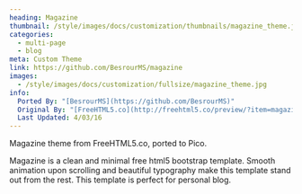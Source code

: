 ```yaml
---
heading: Magazine
thumbnail: /style/images/docs/customization/thumbnails/magazine_theme.jpg
categories:
  - multi-page
  - blog
meta: Custom Theme
link: https://github.com/BesrourMS/magazine
images:
  - /style/images/docs/customization/fullsize/magazine_theme.jpg
info:
  Ported By: "[BesrourMS](https://github.com/BesrourMS)"
  Original By: "[FreeHTML5.co](http://freehtml5.co/preview/?item=magazine-free-html5-bootstrap-template)"
  Last Updated: 4/03/16
---
```

Magazine theme from FreeHTML5.co, ported to Pico.

Magazine is a clean and minimal free html5 bootstrap template. Smooth animation upon scrolling and beautiful typography make this template stand out from the rest. This template is perfect for personal blog.
